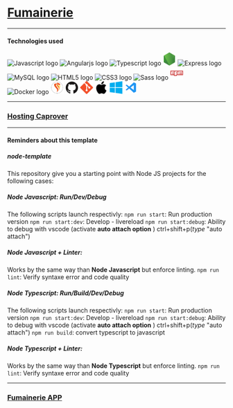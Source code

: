 <h1><a href="https://www.lafumainerie.com/accueil">Fumainerie</a></h1>

<hr>

<h4> Technologies used</h4>
<p align="left">
<img src="https://devicons.github.io/devicon/devicon.git/icons/javascript/javascript-original.svg" title="Javascript" alt="Javascript logo" width="30" height="30"/> 
<img src="https://devicons.github.io/devicon/devicon.git/icons/angularjs/angularjs-original.svg" title="Angular" alt="Angularjs logo" width="30" height="30"/> 
<img src="https://devicons.github.io/devicon/devicon.git/icons/typescript/typescript-original.svg" title="Typescript" alt="Typescript logo" width="30" height="30"/>
<img src="https://raw.githubusercontent.com/devicons/devicon/0d6c64dbbf311879f7d563bfc3ccf559f9ed111c/icons/nodejs/nodejs-original.svg" title="NodeJS" alt="nodejs logo" width="30" height="30"/>
<img src="https://devicons.github.io/devicon/devicon.git/icons/express/express-original-wordmark.svg" title="Express" alt="Express logo" width="30" height="30"/>
<img src="https://devicons.github.io/devicon/devicon.git/icons/mysql/mysql-original-wordmark.svg" title="MySQL" alt="MySQL logo" width="30" height="30"/> 
<img src="https://devicons.github.io/devicon/devicon.git/icons/html5/html5-original-wordmark.svg" title="HTML5" alt="HTML5 logo" width="30" height="30"/> 
<img src="https://devicons.github.io/devicon/devicon.git/icons/css3/css3-original-wordmark.svg" title="CSS3" alt="CSS3 logo" width="30" height="30"/> 
<img src="https://devicons.github.io/devicon/devicon.git/icons/sass/sass-original.svg" title="Sass" alt="Sass logo" width="30" height="30"/>
<img src="https://raw.githubusercontent.com/devicons/devicon/0d6c64dbbf311879f7d563bfc3ccf559f9ed111c/icons/npm/npm-original-wordmark.svg" title="NPM" alt="npm logo" width="30" height="30"/> 
<img src="https://raw.githubusercontent.com/DOligex/devicon/0d6c64dbbf311879f7d563bfc3ccf559f9ed111c/icons/docker/docker-original.svg" title="Docker" alt="Docker logo" width="30" height="30"/>
<img src="https://raw.githubusercontent.com/DOligex/devIcons/master/caprover.png" title="Caprover" alt="Caprover logo" width="30" height="30"/>
<img src="https://raw.githubusercontent.com/devicons/devicon/0d6c64dbbf311879f7d563bfc3ccf559f9ed111c/icons/github/github-original.svg" title="Github" alt="github logo" width="30" height="30"/> 
<img src="https://raw.githubusercontent.com/devicons/devicon/0d6c64dbbf311879f7d563bfc3ccf559f9ed111c/icons/git/git-original.svg" title="Git" alt="git logo" width="30" height="30"/>
<img src="https://raw.githubusercontent.com/devicons/devicon/0d6c64dbbf311879f7d563bfc3ccf559f9ed111c/icons/apple/apple-original.svg" title="Mac" alt="Apple logo" width="30" height="30"/>
<img src="https://raw.githubusercontent.com/devicons/devicon/0d6c64dbbf311879f7d563bfc3ccf559f9ed111c/icons/windows8/windows8-original.svg" title="Windows" alt="Windows logo" width="30" height="30"/>
<img src="https://raw.githubusercontent.com/PKief/vscode-material-icon-theme/36c6d3ef63c06fe942b62da9303b559d8b4535b3/icons/vscode.svg" title="VSCode" alt="VSCode logo" width="30" height="30"/>
</p>
<hr>
<h3><a href= "https://caprover.com/" target="blank">Hosting Caprover</a></h3>
<hr>
<h4> Reminders about this template </h4>

<h5>node-template</h5>

This repository give you a starting point with Node JS projects for the following cases: 

<h5>Node Javascript: Run/Dev/Debug</h5>

The following scripts launch respectivly: 
`npm run start`: Run production version
`npm run start:dev`: Develop - livereload
`npm run start:debug`: Ability to debug with vscode (activate **auto attach option** ) ctrl+shift+p(_type_ "auto attach")

<h5>Node Javascript + Linter: </h5>

Works by the same way than **Node Javascript** but enforce linting.
`npm run lint`: Verify syntaxe error and code quality 

<h5>Node Typescript: Run/Build/Dev/Debug</h5>

The following scripts launch respectivly: 
`npm run start`: Run production version
`npm run start:dev`: Develop - livereload
`npm run start:debug`: Ability to debug with vscode (activate **auto attach option** ) ctrl+shift+p(_type_ "auto attach")
`npm run build`: convert typescript to javascript

<h5>Node Typescript + Linter: </h5>

Works by the same way than **Node Typescript** but enforce linting.
`npm run lint`: Verify syntaxe error and code quality 
<hr>

<h3><a href="https://github.com/DOligex/angular-fumainerie-app-safe" target="blank"> Fumainerie APP</h3>